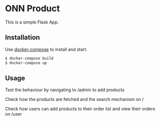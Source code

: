 # ONN Product

This is a simple Flask App.

## Installation

Use [docker-compose](https://docs.docker.com/compose/) to install and start.

```bash
$ docker-compose build
$ docker-compose up
```

## Usage

Test the behaviour by navigating to /admin to add products

Check how the products are fetched and the search mechanism on /

Check how users can add products to their order list and view their orders on /user
